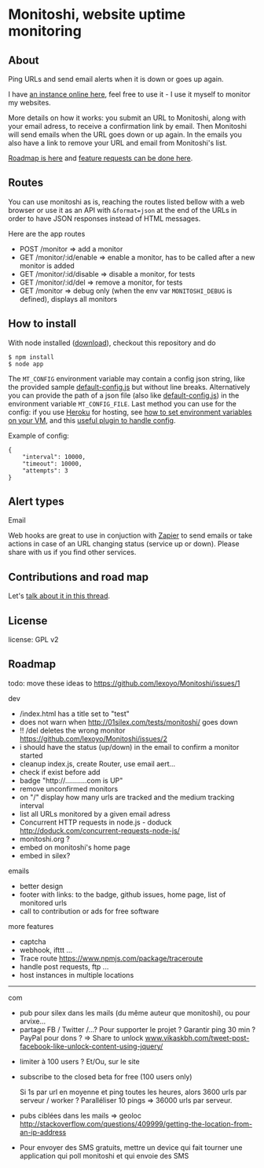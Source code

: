# Monitoshi, website uptime monitoring

## About

Ping URLs and send email alerts when it is down or goes up again.

I have [an instance online here](https://monitoshi.herokuapp.com/), feel free to use it - I use it myself to monitor my websites.

More details on how it works: you submit an URL to Monitoshi, along with your email adress, to receive a confirmation link by email. Then Monitoshi will send emails when the URL goes down or up again. In the emails you also have a link to remove your URL and email from Monitoshi's list.

[Roadmap is here](https://github.com/lexoyo/Monitoshi/issues/1) and [feature requests can be done here](https://github.com/lexoyo/Monitoshi/issues/).

## Routes

You can use monitoshi as is, reaching the routes listed bellow with a web browser or use it as an API with `&format=json` at the end of the URLs in order to have JSON responses instead of HTML messages.

Here are the app routes

* POST /monitor => add a monitor
* GET /monitor/:id/enable => enable a monitor, has to be called after a new monitor is added
* GET /monitor/:id/disable => disable a monitor, for tests
* GET /monitor/:id/del => remove a monitor, for tests
* GET /monitor => debug only (when the env var `MONITOSHI_DEBUG` is defined), displays all monitors

## How to install

With node installed ([download](http://nodejs.org/download)), checkout this repository and do

    $ npm install
    $ node app

The `MT_CONFIG` environment variable may contain a config json string, like the provided sample [default-config.js](https://github.com/lexoyo/Monitoshi/blob/master/default-config.js) but without line breaks. Alternatively you can provide the path of a json file (also like [default-config.js](https://github.com/lexoyo/Monitoshi/blob/master/default-config.js)) in the environment variable `MT_CONFIG_FILE`. Last method you can use for the config: if you use [Heroku](https://www.heroku.com) for hosting, see [how to set environment variables on your VM](https://devcenter.heroku.com/articles/config-vars), and this [useful plugin to handle config](https://github.com/ddollar/heroku-config).

Example of config:

```
{
    "interval": 10000,
    "timeout": 10000,
    "attempts": 3
}
```

## Alert types

Email

Web hooks are great to use in conjuction with [Zapier](https://zapier.com/) to send emails or take actions in case of an URL changing status (service up or down). Please share with us if you find other services.

## Contributions and road map

Let's [talk about it in this thread](https://github.com/lexoyo/Monitoshi/issues/1).

## License

license: GPL v2

## Roadmap

todo: move these ideas to https://github.com/lexoyo/Monitoshi/issues/1

dev

* /index.html has a title set to "test"
* does not warn when http://01silex.com/tests/monitoshi/ goes down
* !! /del deletes the wrong monitor
  https://github.com/lexoyo/Monitoshi/issues/2
* i should have the status (up/down) in the email to confirm a monitor started
* cleanup index.js, create Router, use email aert...
* check if exist before add
* badge "http://...........com is UP"
* remove unconfirmed monitors
* on "/" display how many urls are tracked and the medium tracking interval
* list all URLs monitored by a given email adress
* Concurrent HTTP requests in node.js - doduck http://doduck.com/concurrent-requests-node-js/
* monitoshi.org ?
* embed on monitoshi's home page
* embed in silex?

emails

* better design
* footer with links: to the badge, github issues, home page, list of monitored urls
* call to contribution or ads for free software

more features

* captcha
* webhook, ifttt ...
* Trace route https://www.npmjs.com/package/traceroute
* handle post requests, ftp ...
* host instances in multiple locations

___

com

* pub pour silex dans les mails (du même auteur que monitoshi), ou pour arvixe...
* partage FB / Twitter /...? Pour supporter le projet ? Garantir ping 30 min ? PayPal pour dons ?
    => Share to unlock www.vikaskbh.com/tweet-post-facebook-like-unlock-content-using-jquery/

- limiter à 100 users ?
Et/Ou, sur le site
- subscribe to the closed beta for free (100 users only)

  Si 1s par url en moyenne et ping toutes les heures, alors 3600 urls par serveur / worker ? Paralléliser 10 pings => 36000 urls par serveur.

* pubs ciblées dans les mails => geoloc http://stackoverflow.com/questions/409999/getting-the-location-from-an-ip-address

* Pour envoyer des SMS gratuits, mettre un device qui fait tourner une application qui poll monitoshi et qui envoie des SMS
